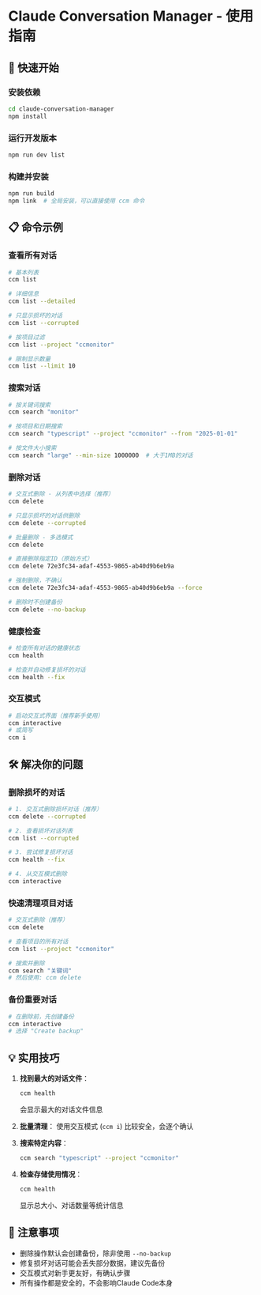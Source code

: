 # Claude Conversation Manager - 使用指南

## 🚀 快速开始

### 安装依赖
```bash
cd claude-conversation-manager
npm install
```

### 运行开发版本
```bash
npm run dev list
```

### 构建并安装
```bash
npm run build
npm link  # 全局安装，可以直接使用 ccm 命令
```

## 📋 命令示例

### 查看所有对话
```bash
# 基本列表
ccm list

# 详细信息
ccm list --detailed

# 只显示损坏的对话
ccm list --corrupted

# 按项目过滤
ccm list --project "ccmonitor"

# 限制显示数量
ccm list --limit 10
```

### 搜索对话
```bash
# 按关键词搜索
ccm search "monitor"

# 按项目和日期搜索
ccm search "typescript" --project "ccmonitor" --from "2025-01-01"

# 按文件大小搜索
ccm search "large" --min-size 1000000  # 大于1MB的对话
```

### 删除对话
```bash
# 交互式删除 - 从列表中选择（推荐）
ccm delete

# 只显示损坏的对话供删除
ccm delete --corrupted

# 批量删除 - 多选模式
ccm delete

# 直接删除指定ID（原始方式）
ccm delete 72e3fc34-adaf-4553-9865-ab40d9b6eb9a

# 强制删除，不确认
ccm delete 72e3fc34-adaf-4553-9865-ab40d9b6eb9a --force

# 删除时不创建备份
ccm delete --no-backup
```

### 健康检查
```bash
# 检查所有对话的健康状态
ccm health

# 检查并自动修复损坏的对话
ccm health --fix
```

### 交互模式
```bash
# 启动交互式界面（推荐新手使用）
ccm interactive
# 或简写
ccm i
```

## 🛠️ 解决你的问题

### 删除损坏的对话
```bash
# 1. 交互式删除损坏对话（推荐）
ccm delete --corrupted

# 2. 查看损坏对话列表
ccm list --corrupted

# 3. 尝试修复损坏对话
ccm health --fix

# 4. 从交互模式删除
ccm interactive
```

### 快速清理项目对话
```bash
# 交互式删除（推荐）
ccm delete

# 查看项目的所有对话
ccm list --project "ccmonitor"

# 搜索并删除
ccm search "关键词" 
# 然后使用: ccm delete
```

### 备份重要对话
```bash
# 在删除前，先创建备份
ccm interactive
# 选择 "Create backup"
```

## 💡 实用技巧

1. **找到最大的对话文件**：
   ```bash
   ccm health
   ```
   会显示最大的对话文件信息

2. **批量清理**：
   使用交互模式 (`ccm i`) 比较安全，会逐个确认

3. **搜索特定内容**：
   ```bash
   ccm search "typescript" --project "ccmonitor"
   ```

4. **检查存储使用情况**：
   ```bash
   ccm health
   ```
   显示总大小、对话数量等统计信息

## 🚨 注意事项

- 删除操作默认会创建备份，除非使用 `--no-backup`
- 修复损坏对话可能会丢失部分数据，建议先备份
- 交互模式对新手更友好，有确认步骤
- 所有操作都是安全的，不会影响Claude Code本身